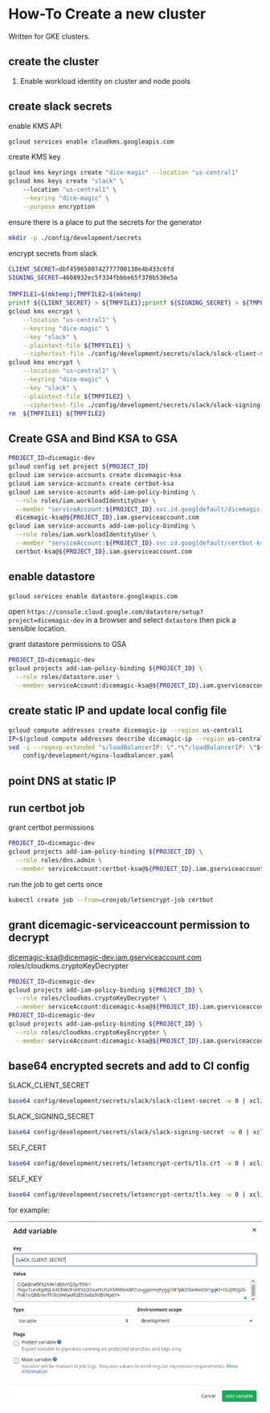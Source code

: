 # How-To Create a new cluster

Written for GKE clusters. 

## create the cluster

1) Enable workload identity on cluster and node pools


## create slack secrets

enable KMS API

```bash
gcloud services enable cloudkms.googleapis.com
```

create KMS key
```bash
gcloud kms keyrings create "dice-magic" --location "us-central1"
gcloud kms keys create "slack" \ 
    --location "us-central1" \
    --keyring "dice-magic" \
    --purpose encryption
```

ensure there is a place to put the secrets for the generator
```bash
mkdir -p ./config/development/secrets
```

encrypt secrets from slack
```bash
CLIENT_SECRET=dbf4596580742777700138e4b433c6fd
SIGNING_SECRET=4608932ec5f334fbbbe65f370b530e5a

TMPFILE1=$(mktemp);TMPFILE2=$(mktemp)
printf ${CLIENT_SECRET} > ${TMPFILE1};printf ${SIGNING_SECRET} > ${TMPFILE2}
gcloud kms encrypt \
    --location "us-central1" \
    --keyring "dice-magic" \
    --key "slack" \
    --plaintext-file ${TMPFILE1} \
    --ciphertext-file ./config/development/secrets/slack/slack-client-secret
gcloud kms encrypt \
    --location "us-central1" \
    --keyring "dice-magic" \
    --key "slack" \
    --plaintext-file ${TMPFILE2} \
    --ciphertext-file ./config/development/secrets/slack/slack-signing-secret
rm  ${TMPFILE1} ${TMPFILE2}
```

## Create GSA and Bind KSA to GSA

```bash
PROJECT_ID=dicemagic-dev
gcloud config set project ${PROJECT_ID}
gcloud iam service-accounts create dicemagic-ksa
gcloud iam service-accounts create certbot-ksa 
gcloud iam service-accounts add-iam-policy-binding \
  --role roles/iam.workloadIdentityUser \
  --member "serviceAccount:${PROJECT_ID}.svc.id.goog[default/dicemagic-serviceaccount]" \
  dicemagic-ksa@${PROJECT_ID}.iam.gserviceaccount.com
gcloud iam service-accounts add-iam-policy-binding \
  --role roles/iam.workloadIdentityUser \
  --member "serviceAccount:${PROJECT_ID}.svc.id.goog[default/certbot-ksa]" \
  certbot-ksa@${PROJECT_ID}.iam.gserviceaccount.com

```

## enable datastore

```bash
gcloud services enable datastore.googleapis.com
```
open `https://console.cloud.google.com/datastore/setup?project=dicemagic-dev` in a browser and select `datastore` then pick a sensible location.

grant datastore permissions to GSA
```bash
PROJECT_ID=dicemagic-dev
gcloud projects add-iam-policy-binding ${PROJECT_ID} \
  --role roles/datastore.user \
  --member serviceAccount:dicemagic-ksa@${PROJECT_ID}.iam.gserviceaccount.com
```

## create static IP and update local config file

```bash 
gcloud compute addresses create dicemagic-ip --region us-central1
IP=$(gcloud compute addresses describe dicemagic-ip --region us-central1 | awk '$1=="address:" {print $2}')
sed -i --regexp-extended "s/loadBalancerIP: \".*\"/loadBalancerIP: \"${IP}\"/g" \
    config/development/nginx-loadbalancer.yaml
```

## point DNS at static IP

## run certbot job

grant certbot permissions 

```bash
PROJECT_ID=dicemagic-dev
gcloud projects add-iam-policy-binding ${PROJECT_ID} \
  --role roles/dns.admin \
  --member serviceAccount:certbot-ksa@${PROJECT_ID}.iam.gserviceaccount.com
```
run the job to get certs once
```bash
kubectl create job --from=cronjob/letsencrypt-job certbot
```

## grant dicemagic-serviceaccount permission to decrypt
dicemagic-ksa@dicemagic-dev.iam.gserviceaccount.com
roles/cloudkms.cryptoKeyDecrypter

```bash
PROJECT_ID=dicemagic-dev
gcloud projects add-iam-policy-binding ${PROJECT_ID} \
  --role roles/cloudkms.cryptoKeyDecrypter \
  --member serviceAccount:dicemagic-ksa@${PROJECT_ID}.iam.gserviceaccount.com
PROJECT_ID=dicemagic-dev
gcloud projects add-iam-policy-binding ${PROJECT_ID} \
  --role roles/cloudkms.cryptoKeyEncrypter \
  --member serviceAccount:dicemagic-ksa@${PROJECT_ID}.iam.gserviceaccount.com
```

## base64 encrypted secrets and add to CI config 

SLACK_CLIENT_SECRET
```bash
base64 config/development/secrets/slack/slack-client-secret -w 0 | xclip -sel clip
```
SLACK_SIGNING_SECRET
```bash
base64 config/development/secrets/slack/slack-signing-secret -w 0 | xclip -sel clip
```
SELF_CERT
```bash
base64 config/development/secrets/letsencrypt-certs/tls.crt -w 0 | xclip -sel clip
```
SELF_KEY
```bash
base64 config/development/secrets/letsencrypt-certs/tls.key -w 0 | xclip -sel clip
```

for example:

![screenshot of git-lab CI variables config](ci-screenshot.png "add a variable")